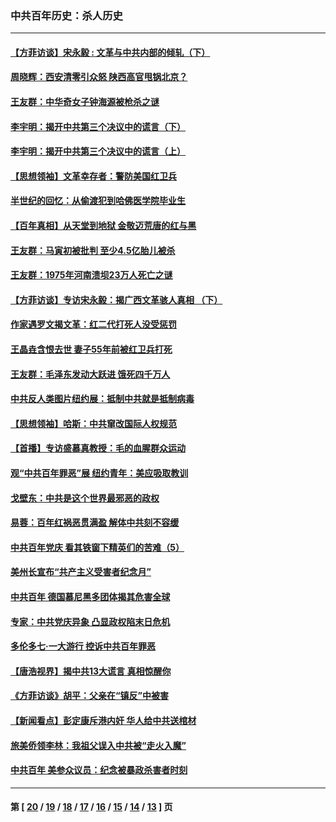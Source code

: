 ### 中共百年历史：杀人历史
---
#### [【方菲访谈】宋永毅 : 文革与中共内部的倾轧（下）](../../pages/nf1176106/n13486836.md?04150430) 
#### [周晓辉：西安清零引众怒 陕西高官甩锅北京？](../../pages/nf1176106/n13484627.md?04150430) 
#### [王友群：中华奇女子钟海源被枪杀之谜](../../pages/nf1176106/n13430555.md?04150430) 
#### [李宇明：揭开中共第三个决议中的谎言（下）](../../pages/nf1176106/n13389389.md?04150430) 
#### [李宇明：揭开中共第三个决议中的谎言（上）](../../pages/nf1176106/n13388697.md?04150430) 
#### [【思想领袖】文革幸存者：警防美国红卫兵](../../pages/nf1176106/n13339289.md?04150430) 
#### [半世纪的回忆：从偷渡犯到哈佛医学院毕业生](../../pages/nf1176106/n13345328.md?04150430) 
#### [【百年真相】从天堂到地狱 金敬迈荒唐的红与黑](../../pages/nf1176106/n13336995.md?04150430) 
#### [王友群：马寅初被批判 至少4.5亿胎儿被杀](../../pages/nf1176106/n13260313.md?04150430) 
#### [王友群：1975年河南溃坝23万人死亡之谜](../../pages/nf1176106/n13231576.md?04150430) 
#### [【方菲访谈】专访宋永毅：揭广西文革骇人真相 （下）](../../pages/nf1176106/n13209074.md?04150430) 
#### [作家遇罗文揭文革：红二代打死人没受惩罚](../../pages/nf1176106/n13205254.md?04150430) 
#### [王晶垚含恨去世 妻子55年前被红卫兵打死](../../pages/nf1176106/n13203590.md?04150430) 
#### [王友群：毛泽东发动大跃进 饿死四千万人](../../pages/nf1176106/n13177158.md?04150430) 
#### [中共反人类图片纽约展：抵制中共就是抵制病毒](../../pages/nf1176106/n13115371.md?04150430) 
#### [【思想领袖】哈斯：中共窜改国际人权规范](../../pages/nf1176106/n13053647.md?04150430) 
#### [【首播】专访盛慕真教授：毛的血腥群众运动](../../pages/nf1176106/n13091782.md?04150430) 
#### [观“中共百年罪恶”展 纽约青年：美应吸取教训](../../pages/nf1176106/n13085246.md?04150430) 
#### [戈壁东：中共是这个世界最邪恶的政权](../../pages/nf1176106/n13085641.md?04150430) 
#### [易蓉：百年红祸恶贯满盈 解体中共刻不容缓](../../pages/nf1176106/n13084455.md?04150430) 
#### [中共百年党庆 看其铁窗下精英们的苦难（5）](../../pages/nf1176106/n13076766.md?04150430) 
#### [美州长宣布“共产主义受害者纪念月”](../../pages/nf1176106/n13074024.md?04150430) 
#### [中共百年 德国慕尼黑多团体揭其危害全球](../../pages/nf1176106/n13068873.md?04150430) 
#### [专家：中共党庆异象 凸显政权陷末日危机](../../pages/nf1176106/n13067084.md?04150430) 
#### [多伦多七·一大游行 控诉中共百年罪恶](../../pages/nf1176106/n13062043.md?04150430) 
#### [【唐浩视界】揭中共13大谎言 真相惊醒你](../../pages/nf1176106/n13065208.md?04150430) 
#### [《方菲访谈》胡平：父亲在“镇反”中被害](../../pages/nf1176106/n13064114.md?04150430) 
#### [【新闻看点】彭定康斥港内奸 华人给中共送棺材](../../pages/nf1176106/n13064230.md?04150430) 
#### [旅美侨领李林：我祖父误入中共被“走火入魔”](../../pages/nf1176106/n13062777.md?04150430) 
#### [中共百年 美参众议员：纪念被暴政杀害者时刻](../../pages/nf1176106/n13063735.md?04150430) 

---
#### 第 [ [20](./20.md?04150430) / [19](./19.md?04150430) / [18](./18.md?04150430) / [17](./17.md?04150430) / [16](./16.md?04150430) / [15](./15.md?04150430) / [14](./14.md?04150430) / [13](./13.md?04150430) ] 页
